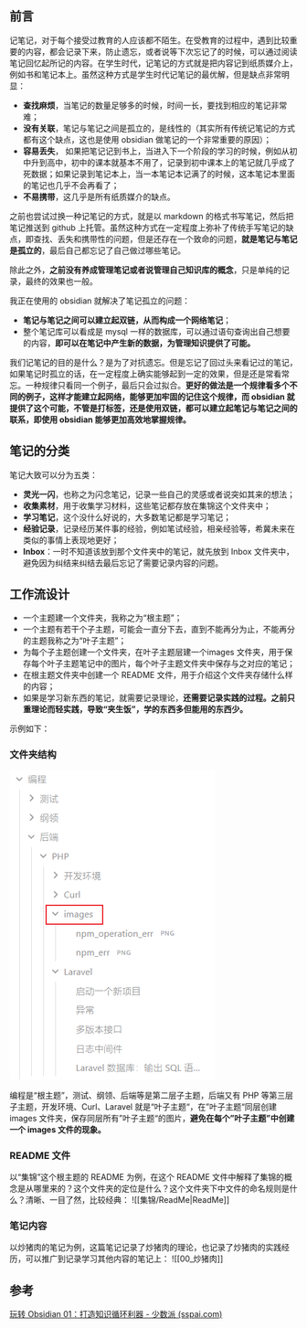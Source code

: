 
## 前言

记笔记，对于每个接受过教育的人应该都不陌生。在受教育的过程中，遇到比较重要的内容，都会记录下来，防止遗忘，或者说等下次忘记了的时候，可以通过阅读笔记回忆起所记的内容。在学生时代，记笔记的方式就是把内容记到纸质媒介上，例如书和笔记本上。虽然这种方式是学生时代记笔记的最优解，但是缺点非常明显：

- **查找麻烦**，当笔记的数量足够多的时候，时间一长，要找到相应的笔记非常难；
- **没有关联**，笔记与笔记之间是孤立的，是线性的（其实所有传统记笔记的方式都有这个缺点，这也是使用 obsidian 做笔记的一个非常重要的原因）；
- **容易丢失**， 如果把笔记记到书上，当进入下一个阶段的学习的时候，例如从初中升到高中，初中的课本就基本不用了，记录到初中课本上的笔记就几乎成了死数据；如果记录到笔记本上，当一本笔记本记满了的时候，这本笔记本里面的笔记也几乎不会再看了；
- **不易携带**，这几乎是所有纸质媒介的缺点。

之前也尝试过换一种记笔记的方式，就是以 markdown 的格式书写笔记，然后把笔记推送到 github 上托管。虽然这种方式在一定程度上弥补了传统手写笔记的缺点，即查找、丢失和携带性的问题，但是还存在一个致命的问题，**就是笔记与笔记是孤立的**，最后自己都忘记了自己做过哪些笔记。

除此之外，**之前没有养成管理笔记或者说管理自己知识库的概念**，只是单纯的记录，最终的效果也一般。

我正在使用的 obsidian 就解决了笔记孤立的问题：

- **笔记与笔记之间可以建立起双链，从而构成一个网络笔记**；
- 整个笔记库可以看成是 mysql 一样的数据库，可以通过语句查询出自己想要的内容，**即可以在笔记中产生新的数据，为管理知识提供了可能。**

我们记笔记的目的是什么？是为了对抗遗忘。但是忘记了回过头来看记过的笔记，如果笔记时孤立的话，在一定程度上确实能够起到一定的效果，但是还是常看常忘。一种规律只看同一个例子，最后只会过拟合。**更好的做法是一个规律看多个不同的例子，这样才能建立起网络，能够更加牢固的记住这个规律，而 obsidian 就提供了这个可能，不管是打标签，还是使用双链，都可以建立起笔记与笔记之间的联系，即使用 obsidian 能够更加高效地掌握规律。**

## 笔记的分类

笔记大致可以分为五类：

- **灵光一闪**，也称之为闪念笔记，记录一些自己的灵感或者说突如其来的想法；
- **收集素材**，用于收集学习材料，这些笔记都存放在集锦这个文件夹中；
- **学习笔记**，这个没什么好说的，大多数笔记都是学习笔记；
- **经验记录**，记录经历某件事的经验，例如笔试经验，相亲经验等，希冀未来在类似的事情上表现地更好；
- **Inbox**：一时不知道该放到那个文件夹中的笔记，就先放到 Inbox 文件夹中，避免因为纠结来纠结去最后忘记了需要记录内容的问题。

## 工作流设计

- 一个主题建一个文件夹，我称之为“根主题”；
- 一个主题有若干个子主题，可能会一直分下去，直到不能再分为止，不能再分的主题我称之为“叶子主题”；
- 为每个子主题创建一个文件夹，在叶子主题层建一个images 文件夹，用于保存每个叶子主题笔记中的图片，每个叶子主题文件夹中保存与之对应的笔记；
- 在根主题文件夹中创建一个 README 文件，用于介绍这个文件夹存储什么样的内容；
- 如果是学习新东西的笔记，就需要记录理论，**还需要记录实践的过程。之前只重理论而轻实践，导致“夹生饭”，学的东西多但能用的东西少。**

示例如下：

### 文件夹结构

![](./images/Snipaste_2024-03-25_22-34-52.png)

编程是“根主题”，测试、纲领、后端等是第二层子主题，后端又有 PHP 等第三层子主题，开发环境、Curl、Laravel 就是“叶子主题“，在”叶子主题“同层创建 images 文件夹，保存同层所有”叶子主题“的图片，**避免在每个”叶子主题”中创建一个 images 文件的现象。**

### README 文件

以“集锦”这个根主题的 README 为例，在这个 README 文件中解释了集锦的概念是从哪里来的？这个文件夹的定位是什么？这个文件夹下中文件的命名规则是什么？清晰、一目了然，比较经典：
![[集锦/ReadMe|ReadMe]]

### 笔记内容

以炒猪肉的笔记为例，这篇笔记记录了炒猪肉的理论，也记录了炒猪肉的实践经历，可以推广到记录学习其他内容的笔记上：
![[00_炒猪肉]]

## 参考

[玩转 Obsidian 01：打造知识循环利器 - 少数派 (sspai.com)](https://sspai.com/post/62414)